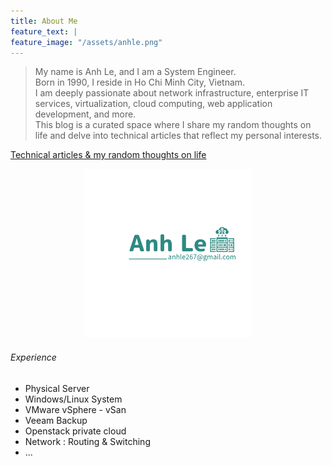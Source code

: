 ```yaml
---
title: About Me
feature_text: |
feature_image: "/assets/anhle.png"
---
```


> My name is Anh Le, and I am a System Engineer.
> <br>
> Born in 1990, I reside in Ho Chi Minh City, Vietnam.
> <br>
> I am deeply passionate about network infrastructure, enterprise IT services, virtualization, cloud computing, web application development, and more.
> <br>
> This blog is a curated space where I share my random thoughts on life and delve into technical articles that reflect my personal interests.

[Technical articles & my random thoughts on life](/blog/)

<p style="text-align: center">
<img src="/assets/logos/anhle-logo.png" alt="drawing" style="width:270px;"/>
</p>

###### Experience

- Physical Server
- Windows/Linux System
- VMware vSphere - vSan
- Veeam Backup
- Openstack private cloud 
- Network : Routing & Switching
- ...

